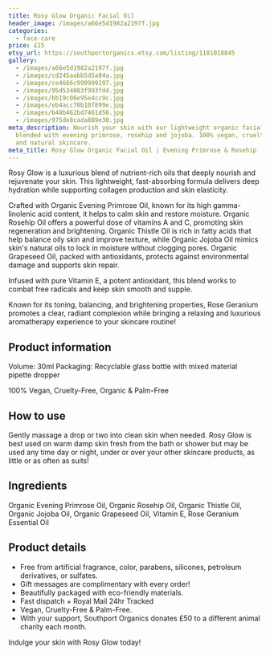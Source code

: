 ```yaml
---
title: Rosy Glow Organic Facial Oil
header_image: /images/a66e5d1982a2197f.jpg
categories:
  - face-care
price: £15
etsy_url: https://southportorganics.etsy.com/listing/1181018845
gallery:
  - /images/a66e5d1982a2197f.jpg
  - /images/cd245aabb5d5a84a.jpg
  - /images/ce4666c999999197.jpg
  - /images/95d534003f993fd4.jpg
  - /images/bb19c06e95e4cc9c.jpg
  - /images/eb4acc70b10f899e.jpg
  - /images/b48b462bd7461d56.jpg
  - /images/975de8cada889e30.jpg
meta_description: Nourish your skin with our lightweight organic facial oil
  blended with evening primrose, rosehip and jojoba. 100% vegan, cruelty-free
  and natural skincare.
meta_title: Rosy Glow Organic Facial Oil | Evening Primrose & Rosehip | Southport Organics
---
```

Rosy Glow is a luxurious blend of nutrient-rich oils that deeply nourish and rejuvenate your skin. This lightweight, fast-absorbing formula delivers deep hydration while supporting collagen production and skin elasticity.

Crafted with Organic Evening Primrose Oil, known for its high gamma-linolenic acid content, it helps to calm skin and restore moisture. Organic Rosehip Oil offers a powerful dose of vitamins A and C, promoting skin regeneration and brightening. Organic Thistle Oil is rich in fatty acids that help balance oily skin and improve texture, while Organic Jojoba Oil mimics skin's natural oils to lock in moisture without clogging pores. Organic Grapeseed Oil, packed with antioxidants, protects against environmental damage and supports skin repair.

Infused with pure Vitamin E, a potent antioxidant, this blend works to combat free radicals and keep skin smooth and supple.

Known for its toning, balancing, and brightening properties, Rose Geranium promotes a clear, radiant complexion while bringing a relaxing and luxurious aromatherapy experience to your skincare routine!

## Product information

Volume: 30ml
Packaging: Recyclable glass bottle with mixed material pipette dropper

100% Vegan, Cruelty-Free, Organic & Palm-Free

## How to use

Gently massage a drop or two into clean skin when needed. Rosy Glow is best used on warm damp skin fresh from the bath or shower but may be used any time day or night, under or over your other skincare products, as little or as often as suits!

## Ingredients

Organic Evening Primrose Oil, Organic Rosehip Oil, Organic Thistle Oil, Organic Jojoba Oil, Organic Grapeseed Oil, Vitamin E, Rose Geranium Essential Oil

## Product details

- Free from artificial fragrance, color, parabens, silicones, petroleum derivatives, or sulfates.
- Gift messages are complimentary with every order!
- Beautifully packaged with eco-friendly materials.
- Fast dispatch + Royal Mail 24hr Tracked
- Vegan, Cruelty-Free & Palm-Free.
- With your support, Southport Organics donates £50 to a different animal charity each month.

Indulge your skin with Rosy Glow today!
